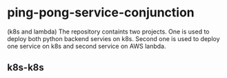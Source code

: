 # ping-pong-service-conjunction
(k8s and lambda)
The repository containts two projects. One is used to deploy both python backend servies on k8s. Second one is used to deploy one service on k8s and second service on AWS lanbda.

## k8s-k8s
